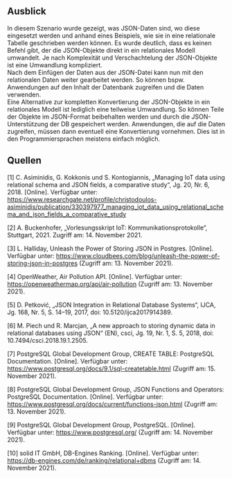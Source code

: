 ## Ausblick

In diesem Szenario wurde gezeigt, was JSON-Daten sind, wo diese eingesetzt werden und anhand eines Beispiels, wie sie in eine relationale Tabelle geschrieben werden können.
Es wurde deutlich, dass es keinen Befehl gibt, der die JSON-Objekte direkt in ein relationales Modell umwandelt.
Je nach Komplexität und Verschachtelung der JSON-Objekte ist eine Umwandlung kompliziert.<br>
Nach dem Einfügen der Daten aus der JSON-Datei kann nun mit den relationalen Daten weiter gearbeitet werden.
So können bspw. Anwendungen auf den Inhalt der Datenbank zugreifen und die Daten verwenden.<br>
Eine Alternative zur kompletten Konvertierung der JSON-Objekte in ein relationales Modell ist lediglich eine teilweise Umwandlung.
So können Teile der Objekte im JSON-Format beibehalten werden und durch die JSON-Unterstützung der DB gespeichert werden.
Anwendungen, die auf die Daten zugreifen, müssen dann eventuell eine Konvertierung vornehmen.
Dies ist in den Programmiersprachen meistens einfach möglich.

## Quellen

[1] C. Asiminidis, G. Kokkonis und S. Kontogiannis, „Managing IoT data using relational schema and JSON fields, a comparative study“, Jg. 20, Nr. 6, 2018. [Online]. Verfügbar unter: https://www.researchgate.net/profile/christodoulos-asiminidis/publication/330397977_managing_iot_data_using_relational_schema_and_json_fields_a_comparative_study

[2] A. Buckenhofer, „Vorlesungsskript IoT: Kommunikationsprotokolle“, Stuttgart, 2021. Zugriff am: 14. November 2021.

[3] L. Halliday, Unleash the Power of Storing JSON in Postgres. [Online]. Verfügbar unter: https://www.cloudbees.com/blog/unleash-the-power-of-storing-json-in-postgres (Zugriff am: 13. November 2021).

[4] OpenWeather, Air Pollution API. [Online]. Verfügbar unter: https://openweathermap.org/api/air-pollution (Zugriff am: 13. November 2021).

[5] D. Petković, „JSON Integration in Relational Database Systems“, IJCA, Jg. 168, Nr. 5, S. 14–19, 2017, doi: 10.5120/ijca2017914389.

[6] M. Piech und R. Marcjan, „A new approach to storing dynamic data in relational databases using JSON“ (EN), csci, Jg. 19, Nr. 1, S. 5, 2018, doi: 10.7494/csci.2018.19.1.2505.

[7] PostgreSQL Global Development Group, CREATE TABLE: PostgreSQL Documentation. [Online]. Verfügbar unter: https://www.postgresql.org/docs/9.1/sql-createtable.html (Zugriff am: 15. November 2021).

[8] PostgreSQL Global Development Group, JSON Functions and Operators: PostgreSQL Documentation. [Online]. Verfügbar unter: https://www.postgresql.org/docs/current/functions-json.html (Zugriff am: 13. November 2021).

[9] PostgreSQL Global Development Group, PostgreSQL. [Online]. Verfügbar unter: https://www.postgresql.org/ (Zugriff am: 14. November 2021).

[10] solid IT GmbH, DB-Engines Ranking. [Online]. Verfügbar unter: https://db-engines.com/de/ranking/relational+dbms (Zugriff am: 14. November 2021).
